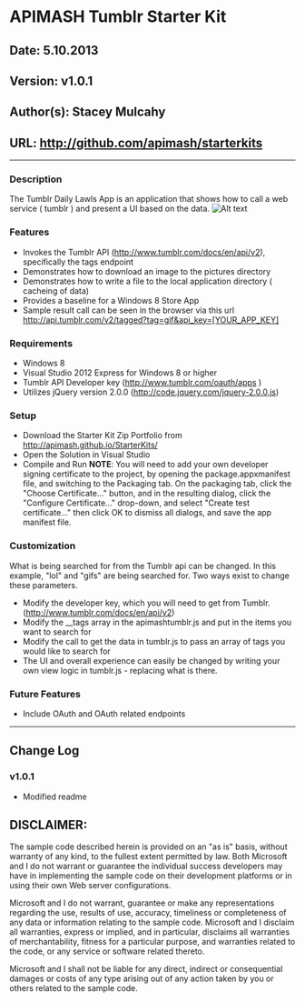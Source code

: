 # APIMASH Tumblr Starter Kit
## Date: 5.10.2013
## Version: v1.0.1
## Author(s): Stacey Mulcahy 
## URL: http://github.com/apimash/starterkits

----------
### Description
The Tumblr Daily Lawls App is an application that shows how to call a web service ( tumblr ) and present a UI based on the data.
![Alt text](https://nkz01w.dm1.livefilestore.com/y2pQ9n58fsXoTpY_laEYMY2uIsg8n3frMHpD08vrR4vjL3OeFpNYWTYGb_HqpoyxZXjwzlqXnvublW2sBMtdmHEifHesHsf8mR4-Nrl4xJdeXw/APIMash_Tumblr.png?psid=1)
### Features
 - Invokes the Tumblr API (http://www.tumblr.com/docs/en/api/v2), specifically the tags endpoint
 - Demonstrates how to download an image to the pictures directory
 - Demonstrates how to write a file to the local application directory ( cacheing of data)
 - Provides a baseline for a Windows 8 Store App
 - Sample result call can be seen in the browser via this url http://api.tumblr.com/v2/tagged?tag=gif&api_key=[YOUR_APP_KEY]

### Requirements

 - Windows 8
 - Visual Studio 2012 Express for Windows 8 or higher
 - Tumblr API Developer key (http://www.tumblr.com/oauth/apps ) 
 - Utilizes jQuery version 2.0.0 (http://code.jquery.com/jquery-2.0.0.js)

### Setup

 - Download the Starter Kit Zip Portfolio from http://apimash.github.io/StarterKits/
 - Open the Solution in Visual Studio
 - Compile and Run
 **NOTE**: You will need to add your own developer signing certificate to the project, by opening the package.appxmanifest file, and switching to the Packaging tab. On the packaging tab, click the "Choose Certificate..." button, and in the resulting dialog, click the "Configure Certificate..." drop-down, and select "Create test certificate..." then click OK to dismiss all dialogs, and save the app manifest file.

### Customization
What is being searched for from the Tumblr api can be changed. In this example, "lol" and "gifs" are being searched for. Two ways exist to change
these parameters.
- Modify the developer key, which you will need to get from Tumblr.(http://www.tumblr.com/docs/en/api/v2)
- Modify the __tags array in the apimashtumblr.js and put in the items you want to search for
- Modify the call to get the data in tumblr.js to pass an array of tags you would like to search for
- The UI and overall experience can easily be changed by writing your own view logic in tumblr.js - replacing what is there. 

### Future Features
 - Include OAuth and OAuth related endpoints 

----------

## Change Log
### v1.0.1
- Modified readme

## DISCLAIMER: 
 
The sample code described herein is provided on an "as is" basis, without warranty of any kind, to the fullest extent permitted by law. Both Microsoft and I do not warrant or guarantee the individual success developers may have in implementing the sample code on their development platforms or in using their own Web server configurations. 
 
Microsoft and I do not warrant, guarantee or make any representations regarding the use, results of use, accuracy, timeliness or completeness of any data or information relating to the sample code. Microsoft and I disclaim all warranties, express or implied, and in particular, disclaims all warranties of merchantability, fitness for a particular purpose, and warranties related to the code, or any service or software related thereto. 
 
Microsoft and I shall not be liable for any direct, indirect or consequential damages or costs of any type arising out of any action taken by you or others related to the sample code.

